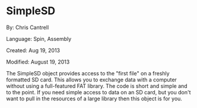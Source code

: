 # SimpleSD

By: Chris Cantrell

Language: Spin, Assembly

Created: Aug 19, 2013

Modified: August 19, 2013

The SimpleSD object provides access to the "first file" on a freshly formatted SD card. This allows you to exchange data with a computer without using a full-featured FAT library. The code is short and simple and to the point. If you need simple access to data on an SD card, but you don't want to pull in the resources of a large library then this object is for you.
